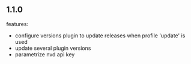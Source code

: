## 1.1.0
features:
- configure versions plugin to update releases when profile 'update' is used
- update several plugin versions
- parametrize nvd api key